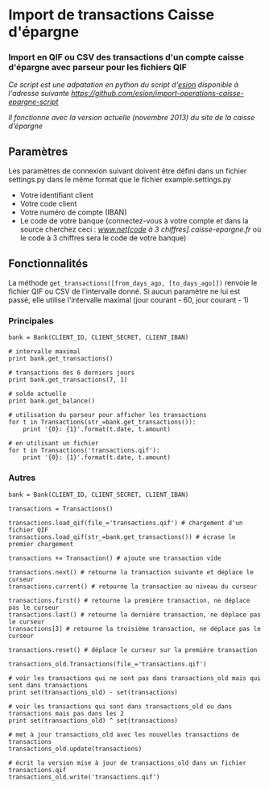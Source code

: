 Import de transactions Caisse d'épargne
=======================================
### Import en QIF ou CSV des transactions d'un compte caisse d'épargne avec parseur pour les fichiers QIF

*Ce script est une adpatation en python du script d'[esion][1] disponible à l'adresse suivante https://github.com/esion/import-operations-caisse-epargne-script*

*Il fonctionne avec la version actuelle (novembre 2013) du site de la caisse d'épargne*

## Paramètres

Les paramètres de connexion suivant doivent être défini dans un fichier settings.py dans le même format que le fichier example.settings.py

 * Votre identifiant client
 * Votre code client
 * Votre numéro de compte (IBAN)
 * Le code de votre banque (connectez-vous à votre compte et dans la source cherchez ceci : _www.net[code à 3 chiffres].caisse-epargne.fr_ où le code à 3 chiffres sera le code de votre banque)

## Fonctionnalités

La méthode `get_transactions([from_days_ago, [to_days_ago]])` renvoie le fichier QIF ou CSV de l'intervalle donné. Si aucun paramètre ne lui est passé, elle utilise l'intervalle maximal (jour courant - 60, jour courant - 1)

### Principales

    bank = Bank(CLIENT_ID, CLIENT_SECRET, CLIENT_IBAN)

    # intervalle maximal
    print bank.get_transactions()

    # transactions des 6 derniers jours
    print bank.get_transactions(7, 1)

    # solde actuelle
    print bank.get_balance()

    # utilisation du parseur pour afficher les transactions
    for t in Transactions(str_=bank.get_transactions()):
        print '{0}: {1}'.format(t.date, t.amount)

    # en utilisant un fichier
    for t in Transactions('transactions.qif'):
        print '{0}: {1}'.format(t.date, t.amount)

### Autres

    bank = Bank(CLIENT_ID, CLIENT_SECRET, CLIENT_IBAN)

    transactions = Transactions()

    transactions.load_qif(file_='transactions.qif') # chargement d'un fichier QIF
    transactions.load_qif(str_=bank.get_transactions()) # écrase le premier chargement

    transactions += Transaction() # ajoute une transaction vide

    transactions.next() # retourne la transaction suivante et déplace le curseur
    transactions.current() # retourne la transaction au niveau du curseur

    transactions.first() # retourne la première transaction, ne déplace pas le curseur
    transactions.last() # retourne la dernière transaction, ne déplace pas le curseur
    transactions[3] # retourne la troisième transaction, ne déplace pas le curseur

    transactions.reset() # déplace le curseur sur la première transaction

    transactions_old.Transactions(file_='transactions.qif')

    # voir les transactions qui ne sont pas dans transactions_old mais qui sont dans transactions
    print set(transactions_old) - set(transactions)

    # voir les transactions qui sont dans transactions_old ou dans transactions mais pas dans les 2
    print set(transactions_old) ^ set(transactions)

    # met à jour transactions_old avec les nouvelles transactions de transactions
    transactions_old.update(transactions)

    # écrit la version mise à jour de transactions_old dans un fichier transactions.qif
    transactions_old.write('transactions.qif')



  [1]: https://github.com/esion